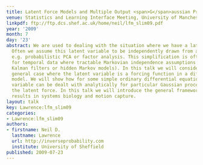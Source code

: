 ```yaml
---
title: Latent Force Models and Multiple Output <span>G</span>aussian Processes
venue: Statistics and Learning Interface Meeting, University of Manchester, U.K.
linkpdf: ftp://ftp.dcs.shef.ac.uk/home/neil/lfm_slim09.pdf
year: '2009'
month: 7
day: '23'
abstract: We are used to dealing with the situation where we have a latent variable.
  Often we assume this latent variable to be independently drawn from a distribution,
  e.g. probabilistic PCA or factor analysis. This simplification is often extended
  for temporal data where tractable Markovian independence assumptions are used (e.g.
  Kalman filters or hidden Markov models). In this talk we will consider the more
  general case where the latent variable is a forcing function in a differential equation
  model. We will show how for some simple ordinary differential equations the latent
  variable can be dealt with analytically for particular Gaussian process priors over
  the latent force. In this talk we will introduce the general framework and present
  results in systems biology and motion capture.
layout: talk
key: Lawrence:lfm_slim09
categories:
- Lawrence:lfm_slim09
authors:
- firstname: Neil D.
  lastname: Lawrence
  url: http://inverseprobability.com
  institute: University of Sheffield
published: 2009-07-23
---
```

